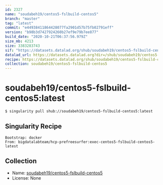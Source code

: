 ```yaml
---
id: 2327
name: "soudabeh19/centos5-fslbuild-centos5"
branch: "master"
tag: "latest"
commit: "e44938411864428077fa2901d57b75fb02791eff"
version: "b98b3d7427924260b27ef9e79b7ee877"
build_date: "2020-10-21T06:37:56.979Z"
size_mb: 4213
size: 3383283743
sif: "https://datasets.datalad.org/shub/soudabeh19/centos5-fslbuild-centos5/latest/2020-10-21-e4493841-b98b3d74/b98b3d7427924260b27ef9e79b7ee877.simg"
datalad_url: https://datasets.datalad.org?dir=/shub/soudabeh19/centos5-fslbuild-centos5/latest/2020-10-21-e4493841-b98b3d74/
recipe: https://datasets.datalad.org/shub/soudabeh19/centos5-fslbuild-centos5/latest/2020-10-21-e4493841-b98b3d74/Singularity
collection: soudabeh19/centos5-fslbuild-centos5
---
```


# soudabeh19/centos5-fslbuild-centos5:latest

```bash
$ singularity pull shub://soudabeh19/centos5-fslbuild-centos5:latest
```

## Singularity Recipe

```singularity
Bootstrap: docker
From: bigdatalabteam/hcp-prefreesurfer:exec-centos5-fslbuild-centos5-latest
```

## Collection

 - Name: [soudabeh19/centos5-fslbuild-centos5](https://github.com/soudabeh19/centos5-fslbuild-centos5)
 - License: None

